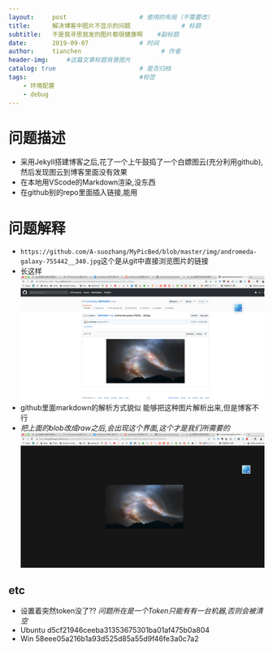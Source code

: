 ```yaml
---
layout:     post                    # 使用的布局（不需要改）
title:      解决博客中图片不显示的问题              # 标题 
subtitle:   不是我寻思我发的图片都很健康啊    #副标题
date:       2019-09-07              # 时间
author:     tianchen                      # 作者
header-img:     #这篇文章标题背景图片
catalog: true                       # 是否归档
tags:                               #标签
    - 环境配置
    - debug
---
```

# 问题描述
* 采用JekyII搭建博客之后,花了一个上午鼓捣了一个白嫖图云(充分利用github),然后发现图云到博客里面没有效果
* 在本地用VScode的Markdown渲染,没东西
* 在github别的repo里面插入链接,能用


# 问题解释
* ```https://github.com/A-suozhang/MyPicBed/blob/master/img/andromeda-galaxy-755442__340.jpg```这个是从git中直接浏览图片的链接
* 长这样
![](https://github.com/A-suozhang/MyPicBed/raw/master/img/20190907135124.png)
* github里面markdown的解析方式貌似 能够把这种图片解析出来,但是博客不行
* *把上面的blob改成raw之后,会出现这个界面,这个才是我们所需要的*
![](https://github.com/A-suozhang/MyPicBed/raw/master/img/20190907135232.png)

## etc
* 设置着突然token没了?? *问题所在是一个Token只能有有一台机器,否则会被清空*
* Ubuntu d5cf21946ceeba31353675301ba01af475b0a804
* Win 58eee05a216b1a93d525d85a55d9f46fe3a0c7a2
